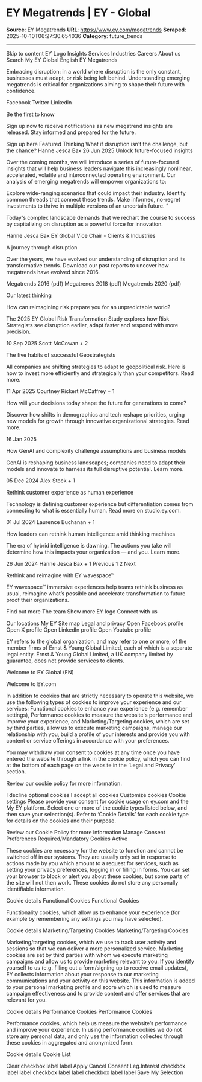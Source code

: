 # EY Megatrends | EY - Global

**Source**: EY Megatrends
**URL**: https://www.ey.com/megatrends
**Scraped**: 2025-10-10T06:27:30.654036
**Category**: future_trends

---

Skip to content
EY Logo
Insights
Services
Industries
Careers
About us
Search
My EY
Global
English
EY Megatrends

Embracing disruption: in a world where disruption is the only constant, businesses must adapt, or risk being left behind. Understanding emerging megatrends is critical for organizations aiming to shape their future with confidence.

Facebook
Twitter
LinkedIn

Be the first to know

Sign up now to receive notifications as new megatrend insights are released. Stay informed and prepared for the future. 

Sign up here
Featured Thinking
What if disruption isn't the challenge, but the chance?
Hanne Jesca Bax
26 Jun 2025
Unlock future-focused insights

Over the coming months, we will introduce a series of future-focused insights that will help business leaders navigate this increasingly nonlinear, accelerated, volatile and interconnected operating environment. Our analysis of emerging megatrends will empower organizations to:

Explore wide-ranging scenarios that could impact their industry.
Identify common threads that connect these trends.
Make informed, no-regret investments to thrive in multiple versions of an uncertain future.
“

Today's complex landscape demands that we rechart the course to success by capitalizing on disruption as a powerful force for innovation.

Hanne Jesca Bax
EY Global Vice Chair - Clients & Industries

A journey through disruption

Over the years, we have evolved our understanding of disruption and its transformative trends. Download our past reports to uncover how megatrends have evolved since 2016.

Megatrends 2016 (pdf)
Megatrends 2018 (pdf)
Megatrends 2020 (pdf)

Our latest thinking

How can reimagining risk prepare you for an unpredictable world?

The 2025 EY Global Risk Transformation Study explores how Risk Strategists see disruption earlier, adapt faster and respond with more precision.

10 Sep 2025 Scott McCowan + 2

The five habits of successful Geostrategists

All companies are shifting strategies to adapt to geopolitical risk. Here is how to invest more efficiently and strategically than your competitors. Read more.

11 Apr 2025 Courtney Rickert McCaffrey + 1

How will your decisions today shape the future for generations to come?

Discover how shifts in demographics and tech reshape priorities, urging new models for growth through innovative organizational strategies. Read more.

16 Jan 2025

How GenAI and complexity challenge assumptions and business models

GenAI is reshaping business landscapes; companies need to adapt their models and innovate to harness its full disruptive potential. Learn more.

05 Dec 2024 Alex Stock + 1

Rethink customer experience as human experience

Technology is defining customer experience but differentiation comes from connecting to what is essentially human. Read more on studio.ey.com.

01 Jul 2024 Laurence Buchanan + 1

How leaders can rethink human intelligence amid thinking machines

The era of hybrid intelligence is dawning. The actions you take will determine how this impacts your organization — and you. Learn more.

26 Jun 2024 Hanne Jesca Bax + 1
Previous
1
2
Next

Rethink and reimagine with EY wavespace™

EY wavespace™ immersive experiences help teams rethink business as usual, reimagine what’s possible and accelerate transformation to future proof their organizations. 

Find out more
The team
Show more
EY logo
Connect with us

Our locations
My EY
Site map
Legal and privacy
Open Facebook profile
Open X profile
Open LinkedIn profile
Open Youtube profile

EY refers to the global organization, and may refer to one or more, of the member firms of Ernst & Young Global Limited, each of which is a separate legal entity. Ernst & Young Global Limited, a UK company limited by guarantee, does not provide services to clients.

Welcome to EY Global (EN)

Welcome to EY.com

In addition to cookies that are strictly necessary to operate this website, we use the following types of cookies to improve your experience and our services: Functional cookies to enhance your experience (e.g. remember settings), Performance cookies to measure the website's performance and improve your experience, and Marketing/Targeting cookies, which are set by third parties, allow us to execute marketing campaigns, manage our relationship with you, build a profile of your interests and provide you with content or service offerings in accordance with your preferences.




You may withdraw your consent to cookies at any time once you have entered the website through a link in the cookie policy, which you can find at the bottom of each page on the website in the ‘Legal and Privacy’ section.




Review our cookie policy for more information.

I decline optional cookies I accept all cookies
Customize cookies
Cookie settings
Please provide your consent for cookie usage on ey.com and the My EY platform. Select one or more of the cookie types listed below, and then save your selection(s). Refer to ‘Cookie Details’ for each cookie type for details on the cookies and their purpose.

Review our Cookie Policy for more information
Manage Consent Preferences
Required/Mandatory Cookies
Active

These cookies are necessary for the website to function and cannot be switched off in our systems. They are usually only set in response to actions made by you which amount to a request for services, such as setting your privacy preferences, logging in or filling in forms. You can set your browser to block or alert you about these cookies, but some parts of the site will not then work. These cookies do not store any personally identifiable information.

Cookie details‎
Functional Cookies
 Functional Cookies

Functionality cookies, which allow us to enhance your experience (for example by remembering any settings you may have selected).

Cookie details‎
Marketing/Targeting Cookies
 Marketing/Targeting Cookies

Marketing/targeting cookies, which we use to track user activity and sessions so that we can deliver a more personalized service. Marketing cookies are set by third parties with whom we execute marketing campaigns and allow us to provide marketing relevant to you. If you identify yourself to us (e.g. filling out a form/signing up to receive email updates), EY collects information about your response to our marketing communications and your activity on this website. This information is added to your personal marketing profile and score which is used to measure campaign effectiveness and to provide content and offer services that are relevant for you.

Cookie details‎
Performance Cookies
 Performance Cookies

Performance cookies, which help us measure the website’s performance and improve your experience. In using performance cookies we do not store any personal data, and only use the information collected through these cookies in aggregated and anonymized form.

Cookie details‎
Cookie List

 
Clear
 checkbox label label
Apply Cancel
Consent Leg.Interest
 checkbox label label
 checkbox label label
 checkbox label label
Save My Selection
